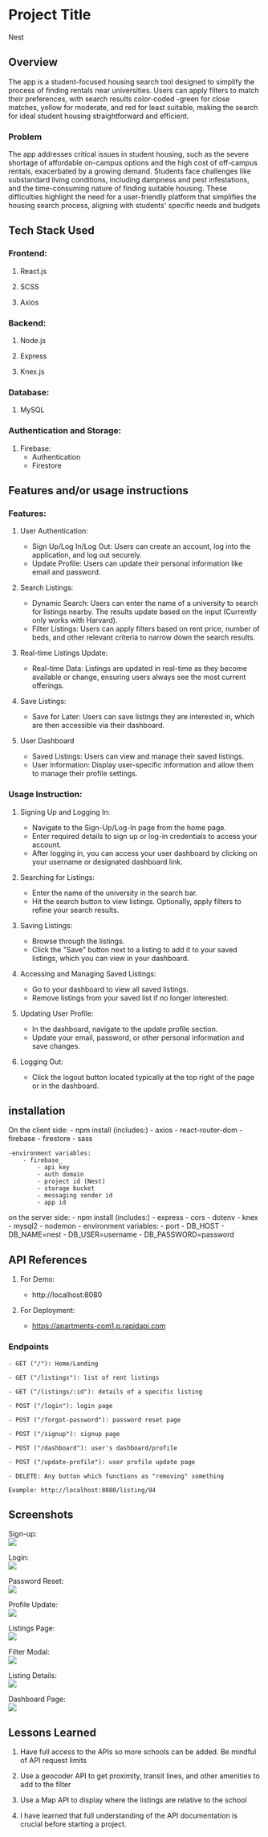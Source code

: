 # Project Title

Nest

## Overview

The app is a student-focused housing search tool designed to simplify the process of finding rentals near universities. Users can apply filters to match their preferences, with search results color-coded -green for close matches, yellow for moderate, and red for least suitable, making the search for ideal student housing straightforward and efficient.

### Problem

The app addresses critical issues in student housing, such as the severe shortage of affordable on-campus options and the high cost of off-campus rentals, exacerbated by a growing demand. Students face challenges like substandard living conditions, including dampness and pest infestations, and the time-consuming nature of finding suitable housing. These difficulties highlight the need for a user-friendly platform that simplifies the housing search process, aligning with students' specific needs and budgets

## Tech Stack Used

### Frontend:

1. React.js

2. SCSS

3. Axios

### Backend:

1. Node.js

2. Express

3. Knex.js

### Database:

1. MySQL

### Authentication and Storage:

1. Firebase:
    - Authentication
    - Firestore


## Features and/or usage instructions

### Features:

1. User Authentication:

    - Sign Up/Log In/Log Out: Users can create an account, log into the application, and log out securely.
    - Update Profile: Users can update their personal information like email and password.

2. Search Listings:

    - Dynamic Search: Users can enter the name of a university to search for listings nearby. The results update based on the input (Currently only works with Harvard).
    - Filter Listings: Users can apply filters based on rent price, number of beds, and other relevant criteria to narrow down the search results.

3. Real-time Listings Update:

    - Real-time Data: Listings are updated in real-time as they become available or change, ensuring users always see the most current offerings.

4. Save Listings:
    - Save for Later: Users can save listings they are interested in, which are then accessible via their dashboard.

5. User Dashboard
    - Saved Listings: Users can view and manage their saved listings.
    - User Information: Display user-specific information and allow them to manage their profile settings.

### Usage Instruction:


1. Signing Up and Logging In:

    - Navigate to the Sign-Up/Log-In page from the home page.
    - Enter required details to sign up or log-in credentials to access your account.
    - After logging in, you can access your user dashboard by clicking on your username or designated dashboard link.

2. Searching for Listings:

    - Enter the name of the university in the search bar.
    - Hit the search button to view listings. Optionally, apply filters to refine your search results.

3. Saving Listings:

    - Browse through the listings.
    - Click the "Save" button next to a listing to add it to your saved listings, which you can view in your dashboard.

4. Accessing and Managing Saved Listings:

    - Go to your dashboard to view all saved listings.
    - Remove listings from your saved list if no longer interested.

5. Updating User Profile:

    - In the dashboard, navigate to the update profile section.
    - Update your email, password, or other personal information and save changes.

6. Logging Out:

    - Click the logout button located typically at the top right of the page or in the dashboard.

## installation 

On the client side:
    - npm install (includes:)
        - axios
        - react-router-dom
        - firebase
        - firestore
        - sass

    -environment variables:
        - firebase_
            - api key
            - auth domain
            - project id (Nest)
            - storage bucket 
            - messaging sender id
            - app id
on the server side: 
    - npm install (includes:)
        - express
        - cors
        - dotenv
        - knex 
        - mysql2
        - nodemon
    - environment variables:
        - port
        - DB_HOST 
        - DB_NAME=nest
        - DB_USER=username
        - DB_PASSWORD=password

## API References

1. For Demo: 
    - http://localhost:8080

2. For Deployment:
    - https://apartments-com1.p.rapidapi.com

### Endpoints

    - GET ("/"): Home/Landing

    - GET ("/listings"): list of rent listings

    - GET ("/listings/:id"): details of a specific listing

    - POST ("/login"): login page

    - POST ("/forgot-password"): password reset page

    - POST ("/signup"): signup page

    - POST ("/dashboard"): user's dashboard/profile

    - POST ("/update-profile"): user profile update page 

    - DELETE: Any button which functions as "removing" something

    Example: http://localhost:8080/listing/94


## Screenshots

Sign-up:  
![](./client/src/assets/screenshots/signup-screenshot.png)

Login:  
![](./client/src/assets/screenshots/login-screenshot.png)

Password Reset:  
![](./client/src/assets/screenshots/password-screenshot.png)

Profile Update:  
![](./client/src/assets/screenshots/update-screenshot.png)

Listings Page:  
![](./client/src/assets/screenshots/listings-screenshot.png)

Filter Modal:  
![](./client/src/assets/screenshots/filter-screenshot.png)

Listing Details:  
![](./client/src/assets/screenshots/details-screenshot.png)

Dashboard Page:  
![](./client/src/assets/screenshots/dashboard-screenshot.png)


## Lessons Learned 

1. Have full access to the APIs so more schools can be added. Be mindful of API request limits

2. Use a geocoder API to get proximity, transit lines, and other amenities to add to the filter 

3. Use a Map API to display where the listings are relative to the school

4. I have learned that full understanding of the API documentation is crucial before starting a project. 

